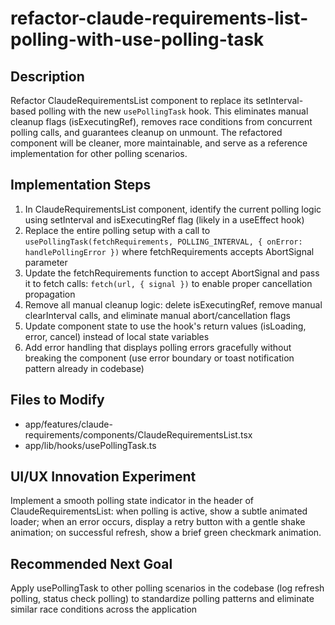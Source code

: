 # refactor-claude-requirements-list-polling-with-use-polling-task

## Description

Refactor ClaudeRequirementsList component to replace its setInterval-based polling with the new `usePollingTask` hook. This eliminates manual cleanup flags (isExecutingRef), removes race conditions from concurrent polling calls, and guarantees cleanup on unmount. The refactored component will be cleaner, more maintainable, and serve as a reference implementation for other polling scenarios.

## Implementation Steps

1. In ClaudeRequirementsList component, identify the current polling logic using setInterval and isExecutingRef flag (likely in a useEffect hook)
2. Replace the entire polling setup with a call to `usePollingTask(fetchRequirements, POLLING_INTERVAL, { onError: handlePollingError })` where fetchRequirements accepts AbortSignal parameter
3. Update the fetchRequirements function to accept AbortSignal and pass it to fetch calls: `fetch(url, { signal })` to enable proper cancellation propagation
4. Remove all manual cleanup logic: delete isExecutingRef, remove manual clearInterval calls, and eliminate manual abort/cancellation flags
5. Update component state to use the hook's return values (isLoading, error, cancel) instead of local state variables
6. Add error handling that displays polling errors gracefully without breaking the component (use error boundary or toast notification pattern already in codebase)

## Files to Modify

- app/features/claude-requirements/components/ClaudeRequirementsList.tsx
- app/lib/hooks/usePollingTask.ts

## UI/UX Innovation Experiment

Implement a smooth polling state indicator in the header of ClaudeRequirementsList: when polling is active, show a subtle animated loader; when an error occurs, display a retry button with a gentle shake animation; on successful refresh, show a brief green checkmark animation.

## Recommended Next Goal

Apply usePollingTask to other polling scenarios in the codebase (log refresh polling, status check polling) to standardize polling patterns and eliminate similar race conditions across the application

